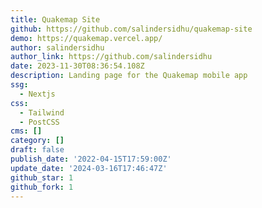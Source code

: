 ```yaml
---
title: Quakemap Site
github: https://github.com/salindersidhu/quakemap-site
demo: https://quakemap.vercel.app/
author: salindersidhu
author_link: https://github.com/salindersidhu
date: 2023-11-30T08:36:54.108Z
description: Landing page for the Quakemap mobile app
ssg:
  - Nextjs
css:
  - Tailwind
  - PostCSS
cms: []
category: []
draft: false
publish_date: '2022-04-15T17:59:00Z'
update_date: '2024-03-16T17:46:47Z'
github_star: 1
github_fork: 1
---
```

